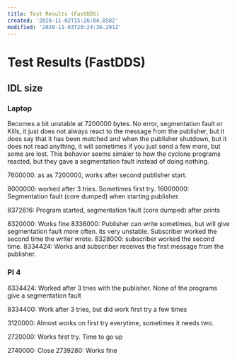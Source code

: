 ```yaml
---
title: Test Results (FastDDS)
created: '2020-11-02T15:26:04.858Z'
modified: '2020-11-03T20:24:36.291Z'
---
```


# Test Results (FastDDS)

## IDL size

### Laptop
Becomes a bit unstable at 7200000 bytes. No error, segmentation fault or Kills, it just does not always react to the message from the publisher, but it does say that it has been matched and when the publisher shutdown, but it does not read anything, it will sometimes if you just send a few more, but some are lost. This behavior seems simaler to how the  cyclone programs reacted, but they gave a segmentation fault instead of doing nothing.

7600000: as as 7200000, works after second publisher start.

8000000: worked after 3 tries. Sometimes first try.
16000000: Segmentation fault (core dumped) when starting publisher.

8372616: Program started, segmentation fault (core dumped) after prints

8320000: Works fine
8336000: Publisher can write sometimes, but will give segmentation fault more often. its very unstable. Subscriber worked the second time the writer wrote.
8328000: subscriber worked the second time.
8334424: Works and subscriber receives the first message from the publisher.

### PI 4
8334424: Worked after 3 tries with the publisher. None of the programs give a segmentation fault

8334400: Work after 3 tries, but did work first try a few times 

3120000: Almost works on first try everytime, sometimes it needs two.

2720000: Works first try. Time to go up

2740000: Close
2739280: Works fine
